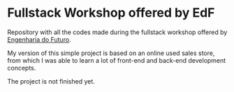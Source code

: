 # Fullstack Workshop offered by EdF
Repository with all the codes made during the fullstack workshop offered by [Engenharia do Futuro](https://engenhariadofuturo.com.br).

My version of this simple project is based on an online used sales store, from which I was able to learn a lot of front-end and back-end development concepts.

The project is not finished yet.

<!--
run app:
poetry run flask --app app run

migrate db:
poetry run python manage.py db migrate -m "menssagem"

update db:
poetry run python manage.py db upgrade
-->
